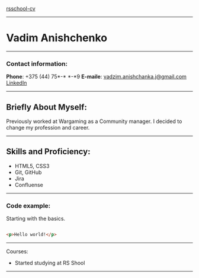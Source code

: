 [rsschool-cv](https://github.com/VadzimAJ/rsschool-cv)

---

# Vadim Anishchenko

---

### Contact information:

**Phone**: +375 (44) 75*-* *-*9
**E-maile**: vadzim.anishchanka.j@gmail.com
[LinkedIn](https://www.linkedin.com/in/vadim-anishchenko-bb5824155/)

---

## Briefly About Myself:

Previously worked at Wargaming as a Community manager. I decided to change my profession and career.

---

## Skills and Proficiency:

- HTML5, CSS3
- Git, GitHub
- Jira
- Confluense

---

### Code example:

Starting with the basics.

```html

<p>Hello world!</p>
```

---

Courses:
- Started studying at RS Shool

---
